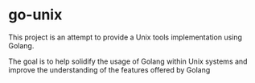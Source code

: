 # go-unix
This project is an attempt to provide a Unix tools implementation using Golang.

The goal is to help solidify the usage of Golang within Unix systems and improve the understanding of the features offered by Golang
